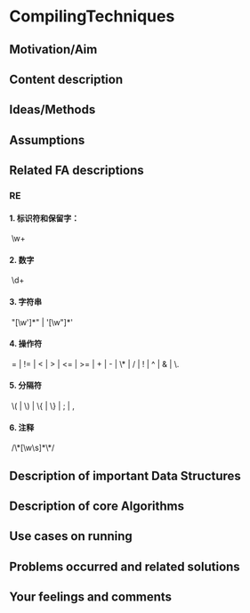 # CompilingTechniques

## Motivation/Aim

## Content description

## Ideas/Methods

## Assumptions

## Related FA descriptions

### RE

#### 1. 标识符和保留字：

​	\w+

#### 2. 数字

​	\d+

#### 3. 字符串

​	"\[\w'\]\*" | '\[\w"\]\*'

#### 4. 操作符

​	= | != | < | > | <= | >= | + | - | \\* | / | ! | \^ | & | \\.

#### 5. 分隔符

​	\\( | \\) | \\{ | \\} | ; | ,

#### 6. 注释

​	/\\\*\[\\w\\s\]\*\\*/

## Description of important Data Structures

## Description of core Algorithms

## Use cases on running

## Problems occurred and related solutions

## Your feelings and comments

